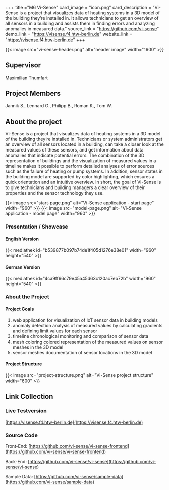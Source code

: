 +++
title ="M6 Vi-Sense"
card_image = "icon.png"
card_description = "Vi-Sense is a project that visualizes data of heating systems in a 3D model of the building they’re installed in. It allows technicians to get an overview of all sensors in a building and assists them in finding errors and analyzing anomalies in measured data."
source_link = "https://github.com/vi-sense"
demo_link = "https://visense.f4.htw-berlin.de"
website_link = "https://visense.f4.htw-berlin.de"
+++

{{< image src="vi-sense-header.png" alt="header image" width="1600" >}}


## Supervisor
Maximilian Thumfart

## Project Members
Jannik S.,
Lennard G.,
Philipp B.,
Roman K.,
Tom W.

## About the project
Vi-Sense is a project that visualizes data of heating systems in a 3D model of the building they’re installed in. Technicians or system administrators get an overview of all sensors located in a building, can take a closer look at the measured values of these sensors, and get information about data anomalies that indicate potential errors. The combination of the 3D representation of buildings and the visualization of measured values in a timeline makes it possible to perform detailed analyses of error sources such as the failure of heating or pump systems. In addition, sensor states in the building model are supported by color highlighting, which ensures a quick orientation and an intuitive overview. In short, the goal of Vi-Sense is to give technicians and building managers a clear overview of their properties and the sensor technology they use.

{{< image src="start-page.png" alt="Vi-Sense application - start page" width="960" >}}
{{< image src="model-page.png" alt="Vi-Sense application - model page" width="960" >}}

### Presentation / Showcase
#### English Version
{{< mediathek id="b539877b097b74de1f405d1276e38e01" width="960" height="540" >}}

#### German Version
{{< mediathek id="4ca9ff66c79e45a45d63c120ac7eb72b" width="960" height="540" >}}

### About the Project
#### Project Goals
1. web application for visualization of IoT sensor data in building models
2. anomaly detection analysis of measured values by calculating gradients and defining limit values for each sensor
3. timeline chronological monitoring and comparison of sensor data
4. mesh coloring colored representation of the measured values on sensor meshes in the 3D model
5. sensor meshes documentation of sensor locations in the 3D model

#### Project Structure
{{< image src="project-structure.png" alt="Vi-Sense project structure" width="600" >}}

## Link Collection

### Live Testversion
[https://visense.f4.htw-berlin.de](https://visense.f4.htw-berlin.de)

### Source Code
Front-End: [https://github.com/vi-sense/vi-sense-frontend](https://github.com/vi-sense/vi-sense-frontend)

Back-End: [https://github.com/vi-sense/vi-sense](https://github.com/vi-sense/vi-sense)

Sample Data: [https://github.com/vi-sense/sample-data](https://github.com/vi-sense/sample-data)
